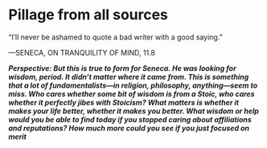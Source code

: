# Pillage from all sources

“I’ll never be ashamed to quote a bad writer with a good saying.”

—SENECA, ON TRANQUILITY OF MIND, 11.8

***Perspective: But this is true to form for Seneca. He was looking for wisdom, period. It didn’t matter where it came from. This is something that a lot of fundamentalists—in religion, philosophy, anything—seem to miss. Who cares whether some bit of wisdom is from a Stoic, who cares whether it perfectly jibes with Stoicism? What matters is whether it makes your life better, whether it makes you better. What wisdom or help would you be able to find today if you stopped caring about affiliations and reputations? How much more could you see if you just focused on merit***
